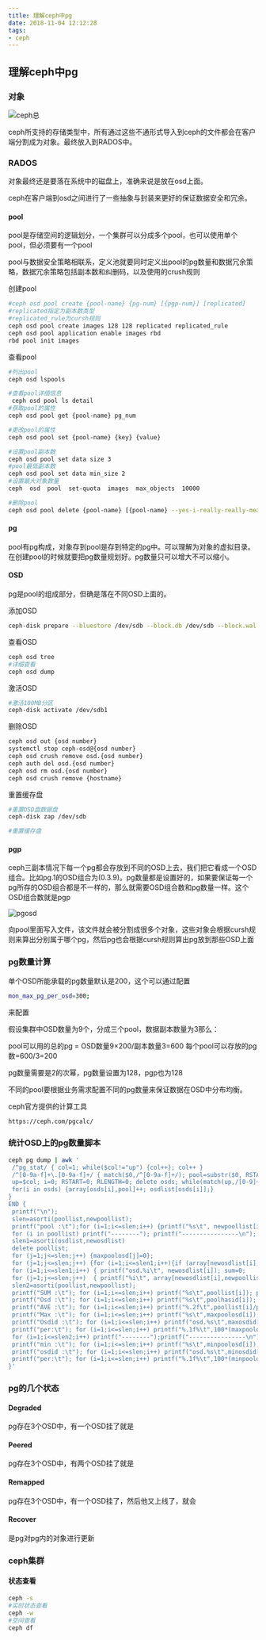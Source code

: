 ```yaml
---
title: 理解ceph中pg
date: 2018-11-04 12:12:28
tags:
- ceph
---
```

## 理解ceph中pg

### 对象

![ceph总](https://qiniu.li-rui.top/ceph总.png)

ceph所支持的存储类型中，所有通过这些不通形式导入到ceph的文件都会在客户端分割成为对象。最终放入到RADOS中。
<!--more-->
### RADOS

对象最终还是要落在系统中的磁盘上，准确来说是放在osd上面。

ceph在客户端到osd之间进行了一些抽象与封装来更好的保证数据安全和冗余。

#### pool

pool是存储空间的逻辑划分，一个集群可以分成多个pool，也可以使用单个pool，但必须要有一个pool

pool与数据安全策略相联系，定义池就要同时定义出pool的pg数量和数据冗余策略，数据冗余策略包括副本数和纠删码，以及使用的crush规则

创建pool

```bash
#ceph osd pool create {pool-name} {pg-num} [{pgp-num}] [replicated]        [crush-ruleset-name]
#replicated指定为副本数类型
#replicated_rule为cursh规则
ceph osd pool create images 128 128 replicated replicated_rule
ceph osd pool application enable images rbd
rbd pool init images

```

查看pool

```bash
#列出pool
ceph osd lspools

#查看pool详细信息
 ceph osd pool ls detail
#获取pool的属性
ceph osd pool get {pool-name} pg_num

#更改pool的属性
ceph osd pool set {pool-name} {key} {value}

#设置pool副本数
ceph osd pool set data size 3
#pool最低副本数
ceph osd pool set data min_size 2
#设置最大对象数量
ceph  osd  pool  set-quota  images  max_objects  10000

#删除pool
ceph osd pool delete {pool-name} [{pool-name} --yes-i-really-really-mean-it]
```

#### pg

pool有pg构成，对象存到pool是存到特定的pg中。可以理解为对象的虚拟目录。在创建pool的时候就要把pg数量规划好。pg数量只可以增大不可以缩小。

#### OSD

pg是pool的组成部分，但确是落在不同OSD上面的。

添加OSD

```bash
ceph-disk prepare --bluestore /dev/sdb --block.db /dev/sdb --block.wal /dev/sdc
```
查看OSD

```bash
ceph osd tree 
#详细查看
ceph osd dump
```

激活OSD

```bash
#激活100MB分区
ceph-disk activate /dev/sdb1
```

删除OSD

```bash
ceph osd out {osd number}
systemctl stop ceph-osd@{osd number}
ceph osd crush remove osd.{osd number}
ceph auth del osd.{osd number}
ceph osd rm osd.{osd number}
ceph osd crush remove {hostname}

```

重置缓存盘
```bash
#重置OSD盘数据盘
ceph-disk zap /dev/sdb

#重置缓存盘

```

#### pgp

ceph三副本情况下每一个pg都会存放到不同的OSD上去，我们把它看成一个OSD组合。比如pg.1的OSD组合为(0.3.9)。pg数量都是设置好的，如果要保证每一个pg所存的OSD组合都是不一样的，那么就需要OSD组合数和pg数量一样。这个OSD组合数就是pgp

![pgosd](https://qiniu.li-rui.top/pgosd.png)

向pool里面写入文件，该文件就会被分割成很多个对象，这些对象会根据cursh规则来算出分别属于哪个pg，然后pg也会根据cursh规则算出pg放到那些OSD上面

### pg数量计算

单个OSD所能承载的pg数量默认是200，这个可以通过配置

```bash
mon_max_pg_per_osd=300;
```
来配置

假设集群中OSD数量为9个，分成三个pool，数据副本数量为3那么：

pool可以用的总的pg = OSD数量9×200/副本数量3=600
每个pool可以存放的pg数=600/3=200

pg数量需要是2的次幂，pg数量设置为128，pgp也为128

不同的pool要根据业务需求配置不同的pg数量来保证数据在OSD中分布均衡。

ceph官方提供的计算工具

```bash
https://ceph.com/pgcalc/
```

### 统计OSD上的pg数量脚本

```bash
ceph pg dump | awk '
 /^pg_stat/ { col=1; while($col!="up") {col++}; col++ }
 /^[0-9a-f]+\.[0-9a-f]+/ { match($0,/^[0-9a-f]+/); pool=substr($0, RSTART, RLENGTH); poollist[pool]=0;
 up=$col; i=0; RSTART=0; RLENGTH=0; delete osds; while(match(up,/[0-9]+/)>0) { osds[++i]=substr(up,RSTART,RLENGTH); up = substr(up, RSTART+RLENGTH) }
 for(i in osds) {array[osds[i],pool]++; osdlist[osds[i]];}
}
END {
 printf("\n");
 slen=asorti(poollist,newpoollist);
 printf("pool :\t");for (i=1;i<=slen;i++) {printf("%s\t", newpoollist[i])}; printf("| SUM \n");
 for (i in poollist) printf("--------"); printf("----------------\n");
 slen1=asorti(osdlist,newosdlist)
 delete poollist;
 for (j=1;j<=slen;j++) {maxpoolosd[j]=0};
 for (j=1;j<=slen;j++) {for (i=1;i<=slen1;i++){if (array[newosdlist[i],newpoollist[j]] >0  ){minpoolosd[j]=array[newosdlist[i],newpoollist[j]] ;break } }};	
 for (i=1;i<=slen1;i++) { printf("osd.%i\t", newosdlist[i]); sum=0; 
 for (j=1;j<=slen;j++)  { printf("%i\t", array[newosdlist[i],newpoollist[j]]); sum+=array[newosdlist[i],newpoollist[j]]; poollist[j]+=array[newosdlist[i],newpoollist[j]];if(array[newosdlist[i],newpoollist[j]] != 0){poolhasid[j]+=1 };if(array[newosdlist[i],newpoollist[j]]>maxpoolosd[j]){maxpoolosd[j]=array[newosdlist[i],newpoollist[j]];maxosdid[j]=newosdlist[i]};if(array[newosdlist[i],newpoollist[j]] != 0){if(array[newosdlist[i],newpoollist[j]]<=minpoolosd[j]){minpoolosd[j]=array[newosdlist[i],newpoollist[j]];minosdid[j]=newosdlist[i]}}}; printf("| %i\n",sum)} for (i in poollist) printf("--------"); printf("----------------\n");
 slen2=asorti(poollist,newpoollist);
 printf("SUM :\t"); for (i=1;i<=slen;i++) printf("%s\t",poollist[i]); printf("|\n");
 printf("Osd :\t"); for (i=1;i<=slen;i++) printf("%s\t",poolhasid[i]); printf("|\n");
 printf("AVE :\t"); for (i=1;i<=slen;i++) printf("%.2f\t",poollist[i]/poolhasid[i]); printf("|\n");
 printf("Max :\t"); for (i=1;i<=slen;i++) printf("%s\t",maxpoolosd[i]); printf("|\n");
 printf("Osdid :\t"); for (i=1;i<=slen;i++) printf("osd.%s\t",maxosdid[i]); printf("|\n");
 printf("per:\t"); for (i=1;i<=slen;i++) printf("%.1f%\t",100*(maxpoolosd[i]-poollist[i]/poolhasid[i])/(poollist[i]/poolhasid[i])); printf("|\n");
 for (i=1;i<=slen2;i++) printf("--------");printf("----------------\n");
 printf("min :\t"); for (i=1;i<=slen;i++) printf("%s\t",minpoolosd[i]); printf("|\n");
 printf("osdid :\t"); for (i=1;i<=slen;i++) printf("osd.%s\t",minosdid[i]); printf("|\n");
 printf("per:\t"); for (i=1;i<=slen;i++) printf("%.1f%\t",100*(minpoolosd[i]-poollist[i]/poolhasid[i])/(poollist[i]/poolhasid[i])); printf("|\n");
}'
```

### pg的几个状态

#### Degraded

pg存在3个OSD中，有一个OSD挂了就是

#### Peered

pg存在3个OSD中，有两个OSD挂了就是

#### Remapped

pg存在3个OSD中，有一个OSD挂了，然后他又上线了，就会

#### Recover

是pg对pg内的对象进行更新

### ceph集群

#### 状态查看

```bash
ceph -s
#实时状态查看
ceph -w
#空间查看
ceph df
```





